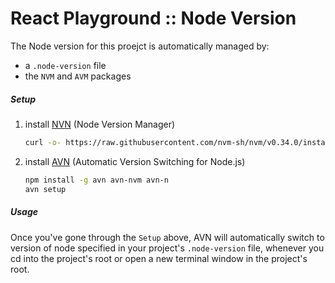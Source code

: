 React Playground :: Node Version
===

The Node version for this proejct is automatically managed by:
 - a ``.node-version`` file
 - the ``NVM`` and ``AVM`` packages

##### Setup

1. install [NVN](https://github.com/nvm-sh/nvm) (Node Version Manager)
    ```bash
    curl -o- https://raw.githubusercontent.com/nvm-sh/nvm/v0.34.0/install.sh | bash
    ```

2. install [AVN](https://github.com/wbyoung/avn) (Automatic Version Switching for Node.js)
    ```bash
    npm install -g avn avn-nvm avn-n
    avn setup
    ```

##### Usage

Once you've gone through the ``Setup`` above,
AVN will automatically switch to version of node specified in your project's ``.node-version`` file,
whenever you cd into the project's root or open a new terminal window in the project's root.
